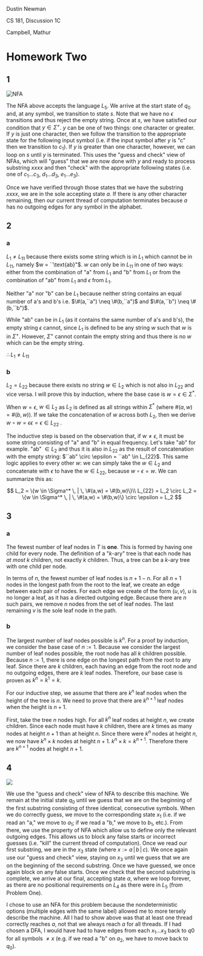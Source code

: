 Dustin Newman

CS 181, Discussion 1C

Campbell, Mathur

# Homework Two

## 1

![NFA](/Users/dustinnewman/Documents/CS181/hw/2/1.png)

The NFA above accepts the language $L_5$. We arrive at the start state of $q_0$ and, at any symbol, we transition to state $s$. Note that we have no $\epsilon$ transitions and thus reject the empty string. Once at $s$, we have satisfied our condition that $y \in \Sigma^+$. $y$ can be one of two things: one character or greater. If $y$ is just one character, then we follow the transition to the appropriate state for the following input symbol (i.e. if the input symbol after $y$ is "c" then we transition to $c_1$). If $y$ is greater than one character, however, we can loop on $s$ until $y$ is terminated. This uses the "guess and check" view of NFAs, which will "guess" that we are now done with $y$ and ready to process substring $xxxx$ and then "check" with the appropriate following states (i.e. one of $c_1\dots c_3$, $d_1 \dots d_3$, $e_1\dots e_3$).

Once we have verified through those states that we have the substring $xxxx$, we are in the sole accepting state $a$. If there is any other character remaining, then our current thread of computation terminates because $a$ has no outgoing edges for any symbol in the alphabet.

<div style="page-break-after: always; break-after: page;"></div>

## 2

### a

$L_1 \neq L_{11}$ because there exists some string which is in $L_1$ which cannot be in $L_{11}$, namely $w = ``\text{ab}"$. $w$ can only be in $L_{11}$ in one of two ways: either from the combination of "a" from $L_1$ and "b" from $L_1$  or from the combination of "ab" from $L_1$ and $\epsilon$ from $L_1$.

Neither "a" nor "b" can be $L_1$ because neither string contains an equal number of a's and b's i.e. $\#(a,``a") \neq \#(b,``a")$ and $\#(a,``b") \neq \#(b,``b")$.

While "ab" can be in $L_1$ (as it contains the same number of a's and b's), the empty string $\epsilon$ cannot, since $L_1$ is defined to be any string $w$ such that $w$ is in $\Sigma^+$. However, $\Sigma^+$ cannot contain the empty string and thus there is no $w$ which can be the empty string.

$\therefore L_1 \neq L_{11}$

### b

$L_2 = L_{22}$ because there exists no string $w \in L_2$ which is not also in $L_{22}$ and vice versa. I will prove this by induction, where the base case is $w = \epsilon \in \Sigma^*$.

When $w = \epsilon$, $w \in L_2$ as $L_2$ is defined as all strings within $\Sigma^*$ (where $\#(a,w) = \#(b,w)$). If we take the concatenation of $w$ across both $L_2$, then we derive $w \circ w = \epsilon\epsilon = \epsilon \in L_{22}$ .

The inductive step is based on the observation that, if $w \neq \epsilon$, it must be some string consisting of "a" and "b" in equal frequency. Let's take "ab" for example. "ab" $\in L_2$ and thus it is also in $L_{22}$ as the result of concatenation with the empty string: $``ab" \circ \epsilon = ``ab" \in L_{22}$. This same logic applies to every other $w$: we can simply take the $w \in L_2$ and concatenate with $\epsilon$ to have the $w \in L_{22}$, because $w \circ \epsilon = w$. We can summarize this as:

$$
L_2 = \{w \in \Sigma^* \, | \, \#(a,w) = \#(b,w)\}\\
L_{22} = L_2 \circ L_2 = \{w \in \Sigma^* \, | \, \#(a,w) = \#(b,w)\} \circ \epsilon = L_2
$$

<div style="page-break-after: always; break-after: page;"></div>

## 3

### a

The fewest number of leaf nodes in $T$ is **one**. This is formed by having one child for every node. The definition of a "$k$-ary" tree is that each node has *at most* $k$ children, not exactly $k$ children. Thus, a tree can be a $k$-ary tree with one child per node.

In terms of $n$, the fewest number of leaf nodes is $n + 1 - n$. For all $n+1$ nodes in the longest path from the root to the leaf, we create an edge between each pair of nodes. For each edge we create of the form $(u,v)$, $u$ is no longer a leaf, as it has a directed outgoing edge. Because there are $n$ such pairs, we remove $n$ nodes from the set of leaf nodes. The last remaining $v$ is the sole leaf node in the path.

### b

The largest number of leaf nodes possible is $k^n$. For a proof by induction, we consider the base case of $n:=1$. Because we consider the largest number of leaf nodes possible, the root node has all $k$ children possible. Because $n:=1$, there is one edge on the longest path from the root to any leaf. Since there are $k$ children, each having an edge from the root node and no outgoing edges, there are $k$ leaf nodes. Therefore, our base case is proven as $k^n = k^1 = k$.

For our inductive step, we assume that there are $k^n$ leaf nodes when the height of the tree is $n$. We need to prove that there are $k^{n+1}$ leaf nodes when the height is $n+1$.

First, take the tree $n$ nodes high. For all $k^{n}$ leaf nodes at height $n$, we create children. Since each node must have $k$ children, there are $k$ times as many nodes at height $n+1$ than at height $n$. Since there were $k^n$ nodes at height $n$, we now have $k^n \times k$ nodes at height $n+1$. $k^n \times k = k^{n+1}$. Therefore there are $k^{n+1}$ nodes at height $n+1$.

<div style="page-break-after: always; break-after: page;"></div>

## 4

![](/Users/dustinnewman/Documents/CS181/hw/2/4.png)

We use the "guess and check" view of NFA to describe this machine. We remain at the initial state $q_0$ until we guess that we are on the beginning of the first substring consisting of three identical, consecutive symbols. When we do correctly guess, we move to the corresponding state $x_1$ (i.e. if we read an "a," we move to $a_1$; if we read a "b," we move to $b_1$, etc.). From there, we use the property of NFA which allow us to define only the relevant outgoing edges. This allows us to block any false starts or incorrect guesses (i.e. "kill" the current thread of computation). Once we read our first substring, we are in the $x_3$ state (where $x := a \,|\, b \,|\, c$). We once again use our "guess and check" view, staying on $x_3$ until we guess that we are on the beginning of the second substring. Once we have guessed, we once again block on any false starts. Once we check that the second substring is complete, we arrive at our final, accepting state $a$, where we loop forever, as there are no positional requirements on $L_4$ as there were in $L_5$ (from Problem One).

I chose to use an NFA for this problem because the nondeterministic options (multiple edges with the same label) allowed me to more tersely describe the machine. All I had to show above was that at least one thread correctly reaches $a$, not that we always reach $a$ for all threads. If I had chosen a DFA, I would have had to have edges from each $x_1\dots x_3$ back to $q0$ for all symbols $\neq x$ (e.g. if we read a "b" on $a_2$, we have to move back to $q_0$).


